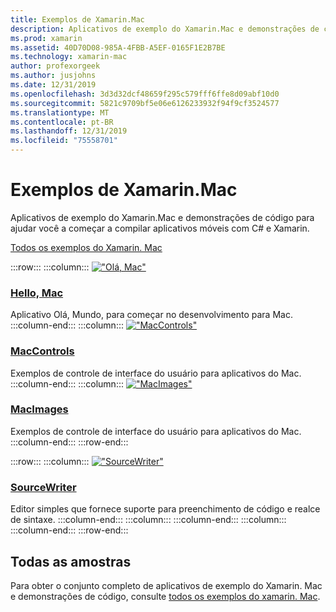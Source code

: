 ```yaml
---
title: Exemplos de Xamarin.Mac
description: Aplicativos de exemplo do Xamarin.Mac e demonstrações de código para ajudar você a começar a compilar aplicativos móveis com C# e Xamarin.
ms.prod: xamarin
ms.assetid: 40D70D08-985A-4FBB-A5EF-0165F1E2B7BE
ms.technology: xamarin-mac
author: profexorgeek
ms.author: jusjohns
ms.date: 12/31/2019
ms.openlocfilehash: 3d3d32dcf48659f295c579fff6ffe8d09abf10d0
ms.sourcegitcommit: 5821c9709bf5e06e6126233932f94f9cf3524577
ms.translationtype: MT
ms.contentlocale: pt-BR
ms.lasthandoff: 12/31/2019
ms.locfileid: "75558701"
---
```

# <a name="xamarinmac-samples"></a>Exemplos de Xamarin.Mac

Aplicativos de exemplo do Xamarin.Mac e demonstrações de código para ajudar você a começar a compilar aplicativos móveis com C# e Xamarin.

[Todos os exemplos do Xamarin. Mac](https://docs.microsoft.com/samples/browse/?products=xamarin&term=Xamarin.Mac)

:::row:::
    :::column:::
[!["Olá, Mac"](images/hellomac.png)](https://docs.microsoft.com/samples/xamarin/mac-samples/hello-mac/)

### <a name="hello-machttpsdocsmicrosoftcomsamplesxamarinmac-sampleshello-mac"></a>[Hello, Mac](https://docs.microsoft.com/samples/xamarin/mac-samples/hello-mac/)

Aplicativo Olá, Mundo, para começar no desenvolvimento para Mac.
    :::column-end:::
    :::column:::
[!["MacControls"](images/controls.png)](https://docs.microsoft.com/samples/xamarin/mac-samples/maccontrols/)

### <a name="maccontrolshttpsdocsmicrosoftcomsamplesxamarinmac-samplesmaccontrols"></a>[MacControls](https://docs.microsoft.com/samples/xamarin/mac-samples/maccontrols/)

Exemplos de controle de interface do usuário para aplicativos do Mac.
    :::column-end:::
    :::column:::
[!["MacImages"](images/images.png)](https://docs.microsoft.com/samples/xamarin/mac-samples/macimages/)

### <a name="macimageshttpsdocsmicrosoftcomsamplesxamarinmac-samplesmacimages"></a>[MacImages](https://docs.microsoft.com/samples/xamarin/mac-samples/macimages/)

Exemplos de controle de interface do usuário para aplicativos do Mac.
    :::column-end:::
:::row-end:::

:::row:::
    :::column:::
[!["SourceWriter"](images/sourcewriter.png)](https://docs.microsoft.com/samples/xamarin/mac-samples/sourcewriter/)

### <a name="sourcewriterhttpsdocsmicrosoftcomsamplesxamarinmac-samplessourcewriter"></a>[SourceWriter](https://docs.microsoft.com/samples/xamarin/mac-samples/sourcewriter/)

Editor simples que fornece suporte para preenchimento de código e realce de sintaxe.
    :::column-end:::
    :::column:::
    :::column-end:::
    :::column:::
    :::column-end:::
:::row-end:::

## <a name="all-samples"></a>Todas as amostras

Para obter o conjunto completo de aplicativos de exemplo do Xamarin. Mac e demonstrações de código, consulte [todos os exemplos do xamarin. Mac](https://docs.microsoft.com/samples/browse/?products=xamarin&term=Xamarin.Mac).
